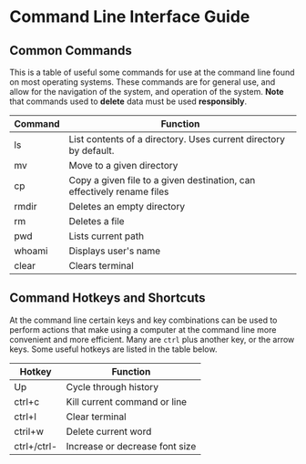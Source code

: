 # Command Line Interface Guide 

## Common Commands 
This is a table of useful some commands for use at the command line found on most operating systems. These commands are for general use, and allow for the 
navigation of the system, and operation of the system. **Note** that commands used to **delete** data must be used **responsibly**. 

| Command | Function                                                               |
|---------|------------------------------------------------------------------------|
| ls      | List contents of a directory. Uses current directory by default.       |
| mv      | Move to a given directory                                              |
| cp      | Copy a given file to a given destination, can effectively rename files |
| rmdir   | Deletes an empty directory                                             |
| rm      | Deletes a file                                                         |
| pwd     | Lists current path                                                     |
| whoami  | Displays user's name                                                   |
| clear   | Clears terminal                                                        |

## Command Hotkeys and Shortcuts
At the command line certain keys and key combinations can be used to perform actions that make using a computer at the command line more convenient and 
more efficient. Many are `ctrl` plus another key, or the arrow keys. Some useful hotkeys are listed in the table below.

| Hotkey      | Function                      |
|-------------|-------------------------------|
| Up          | Cycle through history         |
| ctrl+c      | Kill current command or line  |
| ctrl+l      | Clear terminal                |
| ctril+w     | Delete current word           |
| ctrl+/ctrl- | Increase or decrease font size|
